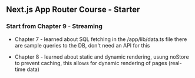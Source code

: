 ## Next.js App Router Course - Starter

### Start from Chapter 9 - Streaming

- Chapter 7 - learned about SQL fetching in the /app/lib/data.ts file there are sample queries to the DB, don't need an API for this

- Chapter 8 - learned about static and dynamic rendering, usung noStore to prevent caching, this allows for dynamic rendering of pages (real-time data)
